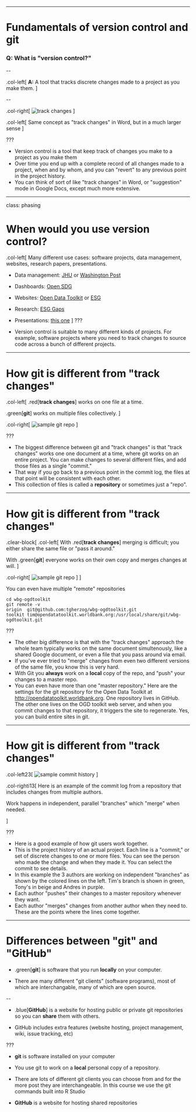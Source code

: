 
---

# Fundamentals of version control and git

### Q: What is "version control?" ###

--

.col-left[
**A:** A tool that tracks discrete changes made to a project as you make them.
]

--

.col-right[
![track changes](assets/images/like-track-changes.png)
]

.col-left[
Same concept as "track changes" in Word, but in a much larger sense
]


???

* Version control is a tool that keep track of changes you make to a project as you make them
* Over time you end up with a complete record of all changes made to a project, when and by
  whom, and you can "revert" to any previous point in the project history.
* You can think of sort of like "track changes" in Word, or "suggestion" mode in Google
  Docs, except much more extensive.

---
class: phasing

# When would you use version control? 

.col-left[
Many different use cases: software projects, data management, websites,
research papers, presentations.

* Data management: [JHU](https://github.com/CSSEGISandData/COVID-19) or [Washington Post](https://github.com/washingtonpost/data-police-shootings)
* Dashboards: [Open SDG](https://sustainabledevelopment-rwanda.github.io/)
* Websites: [Open Data Toolkit](http://opendatatoolkit.worldbank.org) or [ESG](https://esgdata.worldbank.org)
* Research: [ESG Gaps](https://worldbank.github.io/ESG_gaps_research/)
* Presentations: [this one](http://tgherzog.github.io/decdg-git-101)
]
???

* Version control is suitable to many different kinds of projects. For example, software projects
  where you need to track changes to source code across a bunch of different projects.


---

# How git is different from "track changes"

.col-left[
.red[**track changes**] works on one file at a time.

.green[**git**] works on multiple files collectively.
]

.col-right[
![sample git repo](assets/images/sample-git-repository.png)
]

???

* The biggest difference between git and "track changes" is that "track changes" works
  one one document at a time, where git works on an entire project. You can make changes
  to several different files, and add those files as a single "commit." 
* That way if you go back to a previous point in the commit log, the files at that point
  will be consistent with each other.
* This collection of files is called a **repository** or sometimes just a "repo".


---

# How git is different from "track changes"

.clear-block[
.col-left[
With .red[**track changes**] merging is difficult; you either share the same file or
"pass it around."

With .green[**git**] everyone works on their own copy and merges changes at will.
]

.col-right[
![sample git repo](assets/images/shared-repositories.svg)
]
]

You can even have multiple "remote" repositories
````
cd wbg-ogdtoolkit
git remote -v
origin  git@github.com:tgherzog/wbg-ogdtoolkit.git
toolkit tim@opendatatoolkit.worldbank.org:/usr/local/share/git/wbg-ogdtoolkit.git
````

???

* The other big difference is that with the "track changes" approach the whole team
  typically works on the same document simultenously, like a shared Google document,
  or even a file that you pass around via email.
* If you've ever tried to "merge" changes from even two different versions of the
  same file, you know this is very hard.
* With Git you **always** work on a **local** copy of the repo, and "push" your changes to a master
  repo.
* You can even have more than one "master repository." Here are the settings for the git
  repository for the Open Data Toolkit at http://opendatatoolkit.worldbank.org. One
  repository lives in GitHub. The other one lives on the OGD toolkit web server, and
  when you commit changes to that repository, it triggers the site to regenerate.
  Yes, you can build entire sites in git.


---

# How git is different from "track changes"

.col-left23[
![sample commit history](assets/images/sample-history1.png)
]

.col-righti13[
Here is an example of the commit log from a repository that includes
changes from multiple authors.

Work happens in independent, parallel "branches" which "merge" when needed.


]

???

* Here is a good example of how git users work together.
* This is the project history of an actual project. Each line is a "commit," or
  set of discrete changes to one or more files. You can see the person who
  made the change and when they made it. You can select the commit to see details.
* In this example the 3 authors are working on independent "branches" as shown
  by the colored lines on the left. Tim's branch is shown in green, Tony's in
  beige and Andres in purple.
* Each author "pushes" their changes to a master repository whenever they want.
* Each author "merges" changes from another author when they need to. These
  are the points where the lines come together.


---

# Differences between "git" and "GitHub"

* .green[**git**] is software that you run **locally** on your computer.

* There are many different "git clients" (software programs), most of which
  are interchangable, many of which are open source.

--

* .blue[**GitHub**] is a website for hosting public or private git repositories
  so you can **share** them with others.

* GitHub includes extra features (website hosting, project management, wiki, issue tracking, etc)

???

* **git** is software installed on your computer
* You use git to work on a **local** personal copy of a repository.
* There are lots of different git clients you can choose from and for the more post they
  are interchangeable. In this course we use the git commands built into R Studio

* **GitHub** is a website for hosting shared repositories
